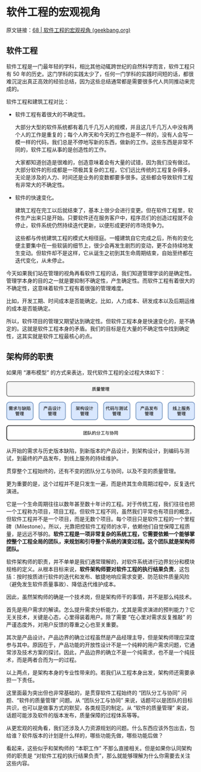 # 软件工程的宏观视角

原文链接：[68 | 软件工程的宏观视角 (geekbang.org)](https://time.geekbang.org/column/article/182924)

## 软件工程

软件工程是一门最年轻的学科，相比其他动辄跨世纪的自然科学而言，软件工程只有 50 年的历史。这门学科的实践太少了，任何一门学科的实践时间短的话，都很难沉淀出真正高效的经验总结，因为这些总结通常都是需要很多代人共同推动来完成的。

软件工程和建筑工程对比：

- 软件工程有着很大的不确定性。

  大部分大型的软件系统都有着几千几万人的规模，并且这几千几万人中没有两个人的工作是重复的；每个人昨天和今天的工作也是不一样的，没有人会写一模一样的代码，我们总是不停地写新的东西，做新的工作。这些东西是非常不同的，软件工程从事的是创造性的工作。

  大家都知道创造是很难的，创造意味着会有大量的试错，因为我们没有做过。大部分软件的形成都是一项极其复杂的工程，它们远比传统的工程复杂得多，无论是涉及的人力、时间还是业务的变数都要多很多。这些都会导致软件工程有非常大的不确定性。

- 软件的快速变化。

  建筑工程在完工以后就结束了，基本上很少会进行变更。但在软件工程里，软件生产出来只是开始。只要软件还在服务客户中，程序员们的创造过程就不会停止，软件系统仍然持续迭代更新，以便形成更好的市场竞争力。

  这些都与传统建筑工程的模式大相径庭。一幢建筑自它完成之后，所有的变化便主要集中在一些软装的细节上，很少会再发生剧烈的变动，更不会持续地发生变动。但软件却不是这样，它从诞生之初到其生命周期结束，自始至终都在迭代变化，从未停止。

今天如果我们站在管理的视角再看软件工程的话，我们知道管理学谈的是确定性。管理学本身的目的之一就是要抑制不确定性，产生确定性。而软件工程有着很大的不确定性，这意味着软件工程有着很强的管理难度。

比如，开发工期、时间成本是否能确定。比如，人力成本、研发成本以及后期运维的成本是否能确定。

所以，软件项目的管理又期望达到确定性。但软件工程本身是快速变化的，是不确定的。这就是软件工程本身的矛盾。我们的目标是在大量的不确定性中找到确定性，这其实就是软件工程最核心的点。



## 架构师的职责

如果用 “瀑布模型” 的方式来表达，现代软件工程的全过程大体如下：

![](../images/软件工程瀑布模型.png)

从开始的需求与历史版本缺陷，到新版本的产品设计，到架构设计，到编码与测试，到最终的产品发布，到线上服务的持续维护。

贯穿整个工程始终的，还有不变的团队分工与协同，以及不变的质量管理。

更为重要的是，这个过程并不是只发生一遍，而是终其生命周期过程中，反复迭代演进。

它是一个生命周期往往以数年甚至数十年计的工程。对于传统工程，我们往往也把一个工程称为项目，项目工程。但软件工程不同，虽然我们平常也有项目的概念，但软件工程并不是一个项目，而是无数个项目。每个项目只是软件工程的一个里程碑（Milestone）。所以，光靠把控软件工程师的水平，依赖他们自觉保障工程质量，是远远不够的。**软件工程是一项非常复杂的系统工程，它需要依赖一个能够掌控整个工程全局的团队，来规划和引导整个系统的演变过程。这个团队就是架构师团队。**



软件架构师的职责，并不单单是我们通常理解的，对软件系统进行边界划分和模块规格的定义。从根本目标来说，**软件架构师要对软件工程的执行结果负责**，这包括：按时按质进行软件的迭代和发布、敏捷地响应需求变更、防范软件质量风险（避免发生软件质量事故）、降低迭代维护成本。

因此，虽然架构师的确是一个技术岗，但是架构师干的事情，并不是那么纯技术。

首先是用户需求的解读。怎么提升需求分析能力，尤其是需求演进的预判能力？它无关技术，关键是心态，心里得装着用户。除了需要 “在心里对需求反复推敲” 的严谨态度外，对用户反馈的尊重之心也至关重要。

其次是产品设计。产品边界的确立过程虽然是产品经理主导，但是架构师理应深度参与其中。原因在于，产品功能的开放性设计不是一个纯粹的用户需求问题，它通常涉及技术方案的探讨。因此，产品边界的确立不是一个纯需求，也不是一个纯技术，而是两者合而为一的过程。

以上两点，是架构本身的专业性带来的。若我们从工程本身出发，架构师还需要承担一下责任。

这里面最为突出但也非常基础的，是贯穿软件工程始终的 “团队分工与协同” 问题、“软件的质量管理” 问题。从 “团队分工与协同” 来说，话题可以是团队的目标共识，也可以是做事方式的默契，各类规范的制定。从 “软件的质量管理” 来说，话题可能涉及软件的版本发布，质量保障的过程体系等等。

从更宏观的视角看，我们还涉及人力资源规划的问题。什么东西应该外包出去，包给谁？软件版本的计划是什么样的，哪些功能先做，哪些功能后做？

看起来，这些似乎和架构师的 “本职工作” 不那么直接相关。但是如果你认同架构师的职责是 “对软件工程的执行结果负责”，那么就能够理解为什么你需要去关注这些内容。